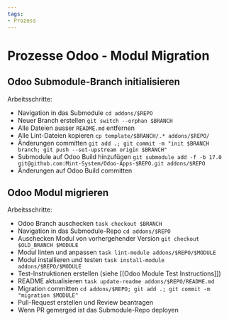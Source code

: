 ```yaml
---
tags:
- Prozess
---
```

# Prozesse Odoo - Modul Migration

## Odoo Submodule-Branch initialisieren

Arbeitsschritte:
* Navigation in das Submodule `cd addons/$REPO`
* Neuer Branch erstellen `git switch --orphan $BRANCH`
* Alle Dateien ausser `README.md` entfernen
* Alle Lint-Dateien kopieren `cp template/$BRANCH/.* addons/$REPO/`
* Änderungen committen `git add .; git commit -m "init $BRANCH branch; git push --set-upstream origin $BRANCH"`
* Submodule auf Odoo Build hinzufügen `git submodule add -f -b 17.0 git@github.com:Mint-System/Odoo-Apps-$REPO.git addons/$REPO`
* Änderungen auf Odoo Build committen
## Odoo Modul migrieren

Arbeitsschritte:
* Odoo Branch auschecken `task checkout $BRANCH`
* Navigation in das Submodule-Repo `cd addons/$REPO`
* Auschecken Modul von vorhergehender Version `git checkout $OLD_BRANCH $MODULE`
* Modul linten und anpassen `task lint-module addons/$REPO/$MODULE`
* Modul installieren und testen `task install-module addons/$REPO/$MODULE`
* Test-Instruktionen erstellen (siehe [[Odoo Module Test Instructions]])
* README aktualisieren `task update-readme addons/$REPO/README.md`
* Migration committen `cd addons/$REPO; git add .; git commit -m "migration $MODULE"`
* Pull-Request erstellen und Review beantragen
* Wenn PR gemerged ist das Submodule-Repo deployen
